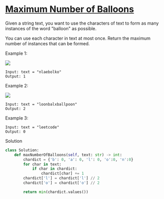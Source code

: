 # [Maximum Number of Balloons](https://leetcode.com/problems/maximum-number-of-balloons/)

Given a string text, you want to use the characters of text to form as many instances of the word "balloon" as possible.

You can use each character in text at most once. Return the maximum number of instances that can be formed.

 

Example 1:

![](https://assets.leetcode.com/uploads/2019/09/05/1536_ex1_upd.JPG)
```
Input: text = "nlaebolko"
Output: 1
```
Example 2:

![](https://assets.leetcode.com/uploads/2019/09/05/1536_ex2_upd.JPG)
```
Input: text = "loonbalxballpoon"
Output: 2
```
Example 3:
```
Input: text = "leetcode"
Output: 0
```
Solution
```python
class Solution:
    def maxNumberOfBalloons(self, text: str) -> int:
        chardict = {'b': 0, 'a': 0, 'l': 0, 'o':0, 'n':0}
        for char in text:
            if char in chardict:
                chardict[char] += 1
        chardict['l'] = chardict['l'] // 2
        chardict['o'] = chardict['o'] // 2

        return min(chardict.values())
```

